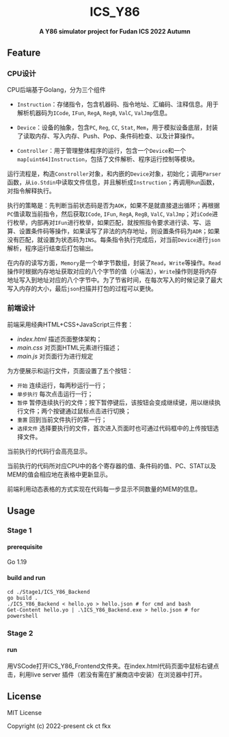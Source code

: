<h1 style="text-align:center"> 
ICS_Y86
<br>
</h1>

<h4 style="text-align:center">
A Y86 simulator project for Fudan ICS 2022 Autumn
</h4>

## Feature

### CPU设计

CPU后端基于Golang，分为三个组件

- `Instruction`：存储指令，包含机器码、指令地址、汇编码、注释信息。用于解析机器码为`ICode`, `IFun`, `RegA`, `RegB`, `ValC`, `ValJmp`信息。
- `Device`：设备的抽象，包含`PC`, `Reg`, `CC`, `Stat`, `Mem`，用于模拟设备底层，封装了读取内存、写入内存、Push、Pop、条件码检查、以及计算操作。

- `Controller`：用于管理整体程序的运行，包含一个`Device`和一个`map[uint64]Instruction`，包括了文件解析、程序运行控制等模块。

运行流程是，构造`Constroller`对象，和内嵌的`Device`对象，初始化；调用`Parser`函数，从`io.Stdin`中读取文件信息，并且解析成`Instruction`；再调用`Run`函数，对指令解释执行。

执行的策略是：先判断当前状态码是否为`AOK`，如果不是就直接退出循环；再根据`PC`值读取当前指令，然后获取`ICode`, `IFun`, `RegA`, `RegB`, `ValC`, `ValJmp`；对`iCode`进行枚举，内部再对`IFun`进行枚举，如果匹配，就按照指令要求进行读、写、运算、设置条件码等操作，如果读写了非法的内存地址，则设置条件码为`ADR`；如果没有匹配，就设置为状态码为`INS`。每条指令执行完成后，对当前`Device`进行`json`解析，程序运行结束后打包输出。

在内存的读写方面，`Memory`是一个单字节数组，封装了`Read`，`Write`等操作。`Read`操作时根据内存地址获取对应的八个字节的值（小端法），`Write`操作则是将内存地址写入到地址对应的八个字节中。为了节省时间，在每次写入的时候记录了最大写入内存的大小，最后`json`扫描并打包的过程可以更快。

### 前端设计

前端采用经典HTML+CSS+JavaScript三件套：
- *index.html* 描述页面整体架构；
- *main.css* 对页面HTML元素进行描述；
- *main.js* 对页面行为进行规定

为方便展示和运行文件，页面设置了五个按钮：
- `开始` 连续运行，每两秒运行一行；
- `单步执行` 每次点击运行一行；
- `暂停` 暂停连续执行的文件；按下暂停键后，该按钮会变成继续键，用以继续执行文件；两个按键通过鼠标点击进行切换；
- `重置` 回到当前文件执行的第一行；
- `选择文件` 选择要执行的文件，首次进入页面时也可通过代码框中的上传按钮选择文件。

当前执行的代码行会高亮显示。

当前执行的代码所对应CPU中的各个寄存器的值、条件码的值、PC、STAT以及MEM的值会相应地在表格中更新显示。

前端利用动态表格的方式实现在代码每一步显示不同数量的MEM的信息。

## Usage

### Stage 1

#### prerequisite

Go 1.19

#### build and run

```shell
cd ./Stage1/ICS_Y86_Backend
go build .
./ICS_Y86_Backend < hello.yo > hello.json # for cmd and bash
Get-Content hello.yo | .\ICS_Y86_Backend.exe > hello.json # for powershell
```

### Stage 2

#### run

用VSCode打开ICS_Y86_Frontend文件夹。在index.html代码页面中鼠标右键点击，利用live server 插件（若没有需在扩展商店中安装）在浏览器中打开。

## License

MIT License

Copyright (c) 2022-present ck ct fkx
